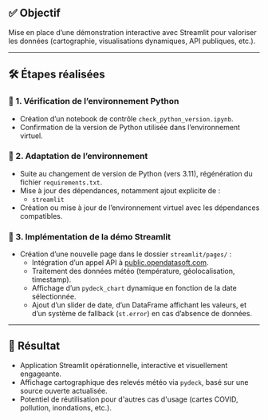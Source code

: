 ## ✅ Objectif

Mise en place d’une démonstration interactive avec Streamlit pour valoriser les données (cartographie, visualisations dynamiques, API publiques, etc.).

---

## 🛠️ Étapes réalisées

### 🔹 1. Vérification de l’environnement Python
- Création d’un notebook de contrôle `check_python_version.ipynb`.
- Confirmation de la version de Python utilisée dans l’environnement virtuel.

### 🔹 2. Adaptation de l’environnement
- Suite au changement de version de Python (vers 3.11), régénération du fichier `requirements.txt`.
- Mise à jour des dépendances, notamment ajout explicite de :
  - `streamlit`
- Création ou mise à jour de l’environnement virtuel avec les dépendances compatibles.

### 🔹 3. Implémentation de la démo Streamlit
- Création d’une nouvelle page dans le dossier `streamlit/pages/` :
  - Intégration d’un appel API à [public.opendatasoft.com](https://public.opendatasoft.com/explore/dataset/donnees-synop-essentielles-omm/).
  - Traitement des données météo (température, géolocalisation, timestamp).
  - Affichage d’un `pydeck_chart` dynamique en fonction de la date sélectionnée.
  - Ajout d’un slider de date, d’un DataFrame affichant les valeurs, et d’un système de fallback (`st.error`) en cas d’absence de données.

---

## 🎯 Résultat

- Application Streamlit opérationnelle, interactive et visuellement engageante.
- Affichage cartographique des relevés météo via `pydeck`, basé sur une source ouverte actualisée.
- Potentiel de réutilisation pour d'autres cas d'usage (cartes COVID, pollution, inondations, etc.).